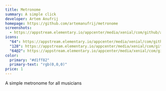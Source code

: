 ```yaml
---
title: Metronome
summary: A simple click
developer: Artem Anufrij
homepage: https://github.com/artemanufrij/metronome
screenshots:
  - https://appstream.elementary.io/appcenter/media/xenial/com/github/artemanufrij.metronome.desktop/2DD4EE2DB417CBC475E4A1350D0B9C9B/screenshots/image-1_orig.png
icons:
  "64": https://appstream.elementary.io/appcenter/media/xenial/com/github/artemanufrij.metronome.desktop/2DD4EE2DB417CBC475E4A1350D0B9C9B/icons/64x64/com.github.artemanufrij.metronome_artemanufrij.metronome.png
  "128": https://appstream.elementary.io/appcenter/media/xenial/com/github/artemanufrij.metronome.desktop/2DD4EE2DB417CBC475E4A1350D0B9C9B/icons/128x128/com.github.artemanufrij.metronome_artemanufrij.metronome.png
  "64@2": https://appstream.elementary.io/appcenter/media/xenial/com/github/artemanufrij.metronome.desktop/2DD4EE2DB417CBC475E4A1350D0B9C9B/icons/64x64@2/com.github.artemanufrij.metronome_artemanufrij.metronome.png
color:
  primary: "#d1ff82"
  primary-text: "rgb(0,0,0)"
price: 1
---
```


<p>A simple metronome for all musicians</p>